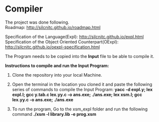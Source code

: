# Compiler

The project was done following. <br>
Roadmap: http://silcnitc.github.io/roadmap.html

Specification of the Language(Expl): http://silcnitc.github.io/expl.html <br>
Specification of the Object Oriented Counterpart(OExpl): http://silcnitc.github.io/oexpl-specification.html

The Program needs to be copied into the **Input** file to be able to compile it.

**Instructions to compile and run the Input Program:**

1. Clone the repository into your local Machine.

2. Open the terminal in the location you cloned it and paste the following series of commands to compile the Input Program: **yacc -d expl.y; lex expl.l; gcc y.tab.c lex.yy.c -o ans.exe; ./ans.exe; lex xsm.l; gcc lex.yy.c -o ans.exe; ./ans.exe**

3. To run the program, Go to the xsm_expl folder and run the following command **./xsm -l library.lib -e prog.xsm**




